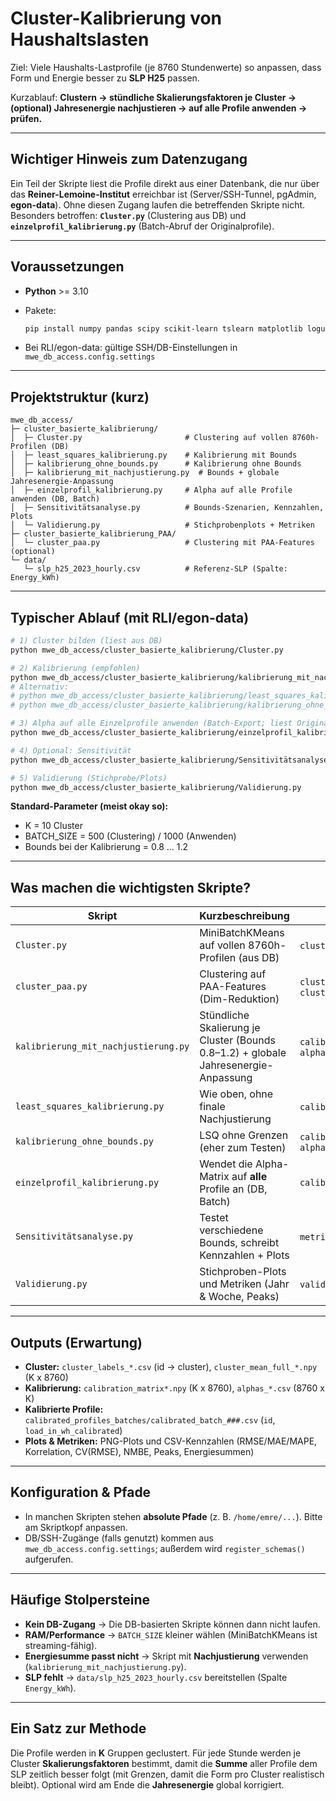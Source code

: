 # Cluster-Kalibrierung von Haushaltslasten

Ziel: Viele Haushalts-Lastprofile (je 8760 Stundenwerte) so anpassen, dass Form und Energie besser zu **SLP H25** passen.

Kurzablauf:
**Clustern → stündliche Skalierungsfaktoren je Cluster → (optional) Jahresenergie nachjustieren → auf alle Profile anwenden → prüfen.**

---

## Wichtiger Hinweis zum Datenzugang

Ein Teil der Skripte liest die Profile direkt aus einer Datenbank, die nur über das **Reiner-Lemoine-Institut** erreichbar ist (Server/SSH-Tunnel, pgAdmin, **egon-data**).
Ohne diesen Zugang laufen die betreffenden Skripte nicht. Besonders betroffen: **`Cluster.py`** (Clustering aus DB) und **`einzelprofil_kalibrierung.py`** (Batch-Abruf der Originalprofile).

---

## Voraussetzungen

* **Python** >= 3.10
* Pakete:

  ```bash
  pip install numpy pandas scipy scikit-learn tslearn matplotlib loguru
  ```
* Bei RLI/egon-data: gültige SSH/DB-Einstellungen in `mwe_db_access.config.settings`

---

## Projektstruktur (kurz)

```
mwe_db_access/
├─ cluster_basierte_kalibrierung/
│  ├─ Cluster.py                       # Clustering auf vollen 8760h-Profilen (DB)
│  ├─ least_squares_kalibrierung.py    # Kalibrierung mit Bounds
│  ├─ kalibrierung_ohne_bounds.py      # Kalibrierung ohne Bounds
│  ├─ kalibrierung_mit_nachjustierung.py  # Bounds + globale Jahresenergie-Anpassung
│  ├─ einzelprofil_kalibrierung.py     # Alpha auf alle Profile anwenden (DB, Batch)
│  ├─ Sensitivitätsanalyse.py          # Bounds-Szenarien, Kennzahlen, Plots
│  └─ Validierung.py                   # Stichprobenplots + Metriken
├─ cluster_basierte_kalibrierung_PAA/
│  └─ cluster_paa.py                   # Clustering mit PAA-Features (optional)
└─ data/
   └─ slp_h25_2023_hourly.csv          # Referenz-SLP (Spalte: Energy_kWh)
```

---

## Typischer Ablauf (mit RLI/egon-data)

```bash
# 1) Cluster bilden (liest aus DB)
python mwe_db_access/cluster_basierte_kalibrierung/Cluster.py

# 2) Kalibrierung (empfohlen)
python mwe_db_access/cluster_basierte_kalibrierung/kalibrierung_mit_nachjustierung.py
# Alternativ:
# python mwe_db_access/cluster_basierte_kalibrierung/least_squares_kalibrierung.py
# python mwe_db_access/cluster_basierte_kalibrierung/kalibrierung_ohne_bounds.py

# 3) Alpha auf alle Einzelprofile anwenden (Batch-Export; liest Originalprofile aus DB)
python mwe_db_access/cluster_basierte_kalibrierung/einzelprofil_kalibrierung.py

# 4) Optional: Sensitivität
python mwe_db_access/cluster_basierte_kalibrierung/Sensitivitätsanalyse.py

# 5) Validierung (Stichprobe/Plots)
python mwe_db_access/cluster_basierte_kalibrierung/Validierung.py
```

**Standard-Parameter (meist okay so):**

* K = 10 Cluster
* BATCH\_SIZE = 500 (Clustering) / 1000 (Anwenden)
* Bounds bei der Kalibrierung = 0.8 … 1.2

---

## Was machen die wichtigsten Skripte?

| Skript                               | Kurzbeschreibung                                                                    | Wichtige Outputs                                                                 |
| ------------------------------------ | ----------------------------------------------------------------------------------- | -------------------------------------------------------------------------------- |
| `Cluster.py`                         | MiniBatchKMeans auf vollen 8760h-Profilen (aus DB)                                  | `cluster_labels_full_ts.csv`, `cluster_mean_full_ts.npy`                         |
| `cluster_paa.py`                     | Clustering auf PAA-Features (Dim-Reduktion)                                         | `cluster_labels_paa.csv`, `cluster_centers_paa.npy`, `cluster_mean_full_paa.npy` |
| `kalibrierung_mit_nachjustierung.py` | Stündliche Skalierung je Cluster (Bounds 0.8–1.2) + globale Jahresenergie-Anpassung | `calibration_matrix_bounded_adjusted.npy`, `alphas_bounded_adjusted.csv`         |
| `least_squares_kalibrierung.py`      | Wie oben, ohne finale Nachjustierung                                                | `calibration_matrix.npy`, `alphas_full_matrix.csv`                               |
| `kalibrierung_ohne_bounds.py`        | LSQ ohne Grenzen (eher zum Testen)                                                  | `calibration_matrix_unbounded.npy`, `alphas_unbounded.csv`                       |
| `einzelprofil_kalibrierung.py`       | Wendet die Alpha-Matrix auf **alle** Profile an (DB, Batch)                         | `calibrated_profiles_batches/calibrated_batch_###.csv`                           |
| `Sensitivitätsanalyse.py`            | Testet verschiedene Bounds, schreibt Kennzahlen + Plots                             | `metrics_*.csv`, `plots_*.png`                                                   |
| `Validierung.py`                     | Stichproben-Plots und Metriken (Jahr & Woche, Peaks)                                | `validation_plots/*.png`, `validation_plots/*.csv`                               |

---

## Outputs (Erwartung)

* **Cluster:** `cluster_labels_*.csv` (id -> cluster), `cluster_mean_full_*.npy` (K x 8760)
* **Kalibrierung:** `calibration_matrix*.npy` (K x 8760), `alphas_*.csv` (8760 x K)
* **Kalibrierte Profile:** `calibrated_profiles_batches/calibrated_batch_###.csv` (`id`, `load_in_wh_calibrated`)
* **Plots & Metriken:** PNG-Plots und CSV-Kennzahlen (RMSE/MAE/MAPE, Korrelation, CV(RMSE), NMBE, Peaks, Energiesummen)

---

## Konfiguration & Pfade

* In manchen Skripten stehen **absolute Pfade** (z. B. `/home/emre/...`). Bitte am Skriptkopf anpassen.
* DB/SSH-Zugänge (falls genutzt) kommen aus `mwe_db_access.config.settings`; außerdem wird `register_schemas()` aufgerufen.

---

## Häufige Stolpersteine

* **Kein DB-Zugang** → Die DB-basierten Skripte können dann nicht laufen.
* **RAM/Performance** → `BATCH_SIZE` kleiner wählen (MiniBatchKMeans ist streaming-fähig).
* **Energiesumme passt nicht** → Skript mit **Nachjustierung** verwenden (`kalibrierung_mit_nachjustierung.py`).
* **SLP fehlt** → `data/slp_h25_2023_hourly.csv` bereitstellen (Spalte `Energy_kWh`).

---

## Ein Satz zur Methode

Die Profile werden in **K** Gruppen geclustert. Für jede Stunde werden je Cluster **Skalierungsfaktoren** bestimmt, damit die **Summe** aller Profile dem SLP zeitlich besser folgt (mit Grenzen, damit die Form pro Cluster realistisch bleibt). Optional wird am Ende die **Jahresenergie** global korrigiert.
